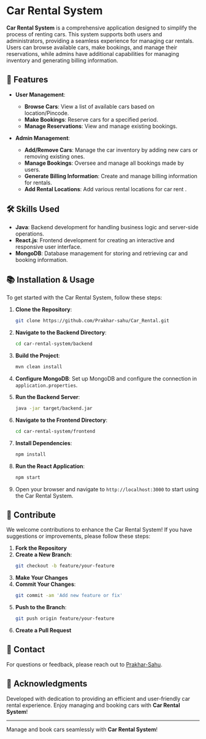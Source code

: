 # Car Rental System

**Car Rental System** is a comprehensive application designed to simplify the process of renting cars. This system supports both users and administrators, providing a seamless experience for managing car rentals. Users can browse available cars, make bookings, and manage their reservations, while admins have additional capabilities for managing inventory and generating billing information.

## 🚀 Features

- **User Management**: 
  - **Browse Cars**: View a list of available cars based on location/Pincode.
  - **Make Bookings**: Reserve cars for a specified period.
  - **Manage Reservations**: View and manage existing bookings.
  
- **Admin Management**: 
  - **Add/Remove Cars**: Manage the car inventory by adding new cars or removing existing ones.
  - **Manage Bookings**: Oversee and manage all bookings made by users.
  - **Generate Billing Information**: Create and manage billing information for rentals.
  - **Add Rental Locations**: Add various rental locations for car rent .


## 🛠️ Skills Used

- **Java**: Backend development for handling business logic and server-side operations.
- **React.js**: Frontend development for creating an interactive and responsive user interface.
- **MongoDB**: Database management for storing and retrieving car and booking information.

## 📚 Installation & Usage

To get started with the Car Rental System, follow these steps:

1. **Clone the Repository**:
    ```bash
    git clone https://github.com/Prakhar-sahu/Car_Rental.git
    ```
2. **Navigate to the Backend Directory**:
    ```bash
    cd car-rental-system/backend
    ```
3. **Build the Project**:
    ```bash
    mvn clean install
    ```
4. **Configure MongoDB**: Set up MongoDB and configure the connection in `application.properties`.
5. **Run the Backend Server**:
    ```bash
    java -jar target/backend.jar
    ```

6. **Navigate to the Frontend Directory**:
    ```bash
    cd car-rental-system/frontend
    ```
7. **Install Dependencies**:
    ```bash
    npm install
    ```
8. **Run the React Application**:
    ```bash
    npm start
    ```
9. Open your browser and navigate to `http://localhost:3000` to start using the Car Rental System.

## 🎨 Contribute

We welcome contributions to enhance the Car Rental System! If you have suggestions or improvements, please follow these steps:

1. **Fork the Repository**
2. **Create a New Branch**:
    ```bash
    git checkout -b feature/your-feature
    ```
3. **Make Your Changes**
4. **Commit Your Changes**:
    ```bash
    git commit -am 'Add new feature or fix'
    ```
5. **Push to the Branch**:
    ```bash
    git push origin feature/your-feature
    ```
6. **Create a Pull Request**

## 📧 Contact

For questions or feedback, please reach out to [Prakhar-Sahu](mailto:your-jsahu2814@gmail.com).

## 🌟 Acknowledgments

Developed with dedication to providing an efficient and user-friendly car rental experience. Enjoy managing and booking cars with **Car Rental System**!

---

Manage and book cars seamlessly with **Car Rental System**!
